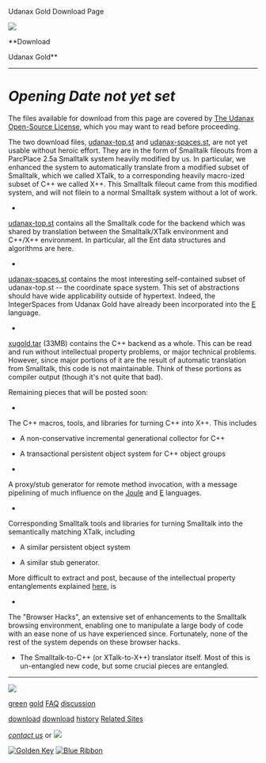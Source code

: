 Udanax Gold Download Page

[![](../../images/logo.gif)](../../index.html)

\*\*Download

Udanax Gold\*\*

---

# _Opening Date not yet set_

The files available for download from this page are covered
by [The Udanax Open-Source License](../../license.html), which
you may want to read before proceeding.

The two download files, [udanax-top.st](udanax-top.st)
and [udanax-spaces.st](udanax-spaces.st), are not yet usable
without heroic effort. They are in the form of Smalltalk fileouts from
a ParcPlace 2.5a Smalltalk system heavily modified by us. In particular,
we enhanced the system to automatically translate from a modified subset
of Smalltalk, which we called XTalk, to a corresponding heavily macro-ized
subset of C++ we called X++. This Smalltalk fileout came from this modified
system, and will not filein to a normal Smalltalk system without a lot
of work.

-

[udanax-top.st](udanax-top.st) contains all the Smalltalk
code for the backend which was shared by translation between the Smalltalk/XTalk
environment and C++/X++ environment. In particular, all the Ent data
structures and algorithms are here.

-

[udanax-spaces.st](udanax-spaces.st) contains the most
interesting self-contained subset of udanax-top.st -- the coordinate
space system. This set of abstractions should have wide applicability
outside of hypertext. Indeed, the IntegerSpaces from Udanax Gold have
already been incorporated into the [E](http://www.erights.org)
language.

-

[xugold.tar](xugold.tar) (33MB) contains the C++ backend
as a whole. This can be read and run without intellectual
property problems, or major technical problems. However, since
major portions of it are the result of automatic translation
from Smalltalk, this code is not maintainable. Think of
these portions as compiler output (though it's not quite
that bad).

Remaining pieces that will be posted soon:

-

The C++ macros, tools, and libraries for turning C++ into X++. This
includes

- A non-conservative incremental generational collector for C++

- A transactional persistent object system for C++ object groups

-

A proxy/stub generator for remote method invocation, with a message
pipelining of much influence on the [Joule](http://www.agorics.com/joule.html)
and [E](http://www.erights.org) languages.

-

Corresponding Smalltalk tools and libraries for turning Smalltalk
into the semantically matching XTalk, including

- A similar persistent object system

- A similar stub generator.

More difficult to extract and post, because of the intellectual property
entanglements explained [here](../index.html), is

-

The "Browser Hacks", an extensive set of enhancements
to the Smalltalk browsing environment, enabling one to manipulate
a large body of code with an ease none of us have experienced since.
Fortunately, none of the rest of the system depends on these browser
hacks.

- The Smalltalk-to-C++ (or XTalk-to-X++) translator itself. Most of
  this is un-entangled new code, but some crucial pieces are entangled.

---

[![](../../images/logo.gif)](../../index.html)

[green](../../green/index.html)
[gold](../index.html)
[FAQ](../../FAQ.html)
[discussion](../../discussion/index.html)

[download](../../green/download/index.html)
[download](index.html)
[history](../../history/index.html)
[Related Sites](../../related.html)

_[contact us](../../contact.html)_
or [![](../../images/cmn.gif)](http://www.blindpay.com/crit-me-now.cgi)

[![Golden Key](../../images/key.gif)](http://www.privacy.org/ipc/) [![Blue Ribbon](../../images/ribbon.gif)](http://mirrors.yahoo.com/eff/blueribbon.html)
